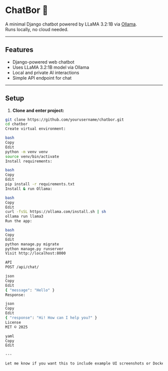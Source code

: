 # ChatBor 🧠

A minimal Django chatbot powered by LLaMA 3.2:1B via [Ollama](https://ollama.com).  
Runs locally, no cloud needed.

---

## Features

- Django-powered web chatbot
- Uses LLaMA 3.2:1B model via Ollama
- Local and private AI interactions
- Simple API endpoint for chat

---

## Setup

1. **Clone and enter project:**

```bash
git clone https://github.com/yourusername/chatbor.git
cd chatbor
Create virtual environment:

bash
Copy
Edit
python -m venv venv
source venv/bin/activate
Install requirements:

bash
Copy
Edit
pip install -r requirements.txt
Install & run Ollama:

bash
Copy
Edit
curl -fsSL https://ollama.com/install.sh | sh
ollama run llama3
Run the app:

bash
Copy
Edit
python manage.py migrate
python manage.py runserver
Visit http://localhost:8000

API
POST /api/chat/

json
Copy
Edit
{ "message": "Hello" }
Response:

json
Copy
Edit
{ "response": "Hi! How can I help you?" }
License
MIT © 2025

yaml
Copy
Edit

---

Let me know if you want this to include example UI screenshots or Docker support.



